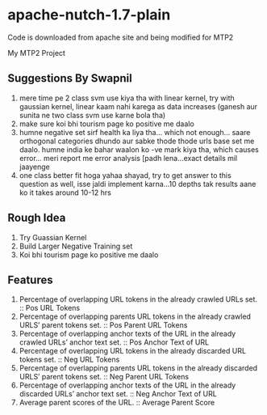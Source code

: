 # apache-nutch-1.7-plain
Code is downloaded from apache site and being modified for MTP2

My MTP2 Project

## Suggestions By Swapnil

1. mere time pe 2 class svm use kiya tha with linear kernel, try with gaussian kernel, linear kaam nahi karega as data increases (ganesh aur sunita ne two class svm use karne bola tha)
2. make sure koi bhi tourism page ko positive me daalo
3. humne negative set sirf health ka liya tha... which not enough... saare orthogonal categories dhundo aur sabke thode thode urls base set me daalo. humne india ke bahar waalon ko -ve mark kiya tha, which causes error... meri report me error analysis [padh lena...exact details mil jaayenge
4. one class better fit hoga yahaa shayad, try to get answer to this question as well, isse jaldi implement karna...10 depths tak results aane ko it takes around 10-12 hrs


## Rough Idea
1. Try Guassian Kernel
2. Build Larger Negative Training set
3. Koi bhi tourism page ko positive me daalo

## Features
1. Percentage of overlapping URL tokens in the already crawled URLs set.                              ::  Pos URL Tokens
2. Percentage of overlapping parents URL tokens in the already crawled URLS’ parent tokens set.       ::  Pos Parent URL Tokens
3. Percentage of overlapping anchor texts of the URL in the already crawled URLs’ anchor text set.    ::  Pos Anchor Text of URL
4. Percentage of overlapping URL tokens in the already discarded URL tokens set.                      ::  Neg URL Tokens 
5. Percentage of overlapping parents URL tokens in the already discarded URLS’ parent tokens set.     ::  Neg Parent URL Tokens
6. Percentage of overlapping anchor texts of the URL in the already discarded URLs’ anchor text set.  ::  Neg Anchor Text of URL
7. Average parent scores of the URL.                                                                  ::  Average Parent Score


